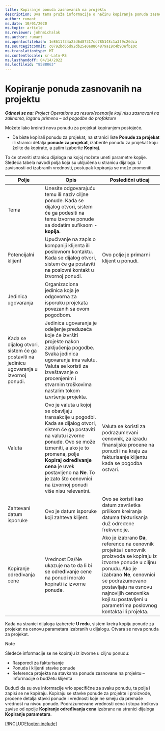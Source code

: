 ```yaml
---
title: Kopiranje ponuda zasnovanih na projektu
description: Ova tema pruža informacije o načinu kopiranja ponuda zasnovanih na projektu u usluzi Project Operations.
author: rumant
ms.date: 10/01/2020
ms.topic: article
ms.reviewer: johnmichalak
ms.author: rumant
ms.openlocfilehash: 1e8611f34a23d6d87317cc785148c1a3f9c26dca
ms.sourcegitcommit: c0792bd65d92db25e0e8864879a19c4b93efb10c
ms.translationtype: MT
ms.contentlocale: sr-Latn-RS
ms.lasthandoff: 04/14/2022
ms.locfileid: "8588063"
---
```

# <a name="copy-project-based-quotes"></a>Kopiranje ponuda zasnovanih na projektu

_**Odnosi se na:** Project Operations za resurs/scenarije koji nisu zasnovani na zalihama, laganu primenu – od pogodbe do profakture_

Možete lako kreirati novu ponudu za projekat kopiranjem postojeće. 

- Da biste kopirali ponudu za projekat, na stranici liste **Ponude za projekat** ili stranici detalja **ponude za projekat**, izaberite ponudu za projekat koju želite da kopirate, a zatim izaberite **Kopiraj**.

To će otvoriti stranicu dijaloga na kojoj možete uneti parametre kopije. Sledeća tabela navodi polja koja su uključena u stranicu dijaloga. U zavisnosti od izabranih vrednosti, postupak kopiranja se može promeniti.

| **Polje** | **Opis** | **Posledični uticaj** |
| --- | --- | --- |
| Tema | Unesite odgovarajuću temu ili naziv ciljne ponude. Kada se dijalog otvori, sistem će ga podesiti na temu izvorne ponude sa dodatim sufiksom **-kopija**. | |
| Potencijalni klijent | Upućivanje na zapis o kompaniji klijenta ili poslovnom kontaktu. Kada se dijalog otvori, sistem će ga postaviti na poslovni kontakt u izvornoj ponudi. | Ovo polje je primarni klijent u ponudi. |
| Jedinica ugovaranja | Organizaciona jedinica koja je odgovorna za isporuku projekata povezanih sa ovom pogodbom.
Kada se dijalog otvori, sistem će ga postaviti na jedinicu ugovaranja u izvornoj ponudi. | Jedinica ugovaranja je odeljenje preduzeća koje će izvršiti projekte nakon zaključenja pogodbe. Svaka jedinica ugovaranja ima valutu. Valuta se koristi za izveštavanje o procenjenim i stvarnim troškovima nastalim tokom izvršenja projekta. |
| Valuta | Ovo je valuta u kojoj se obavljaju transakcije u pogodbi. Kada se dijalog otvori, sistem će ga postaviti na valutu izvorne ponude. Ovo se može izmeniti, a ako je to promena, polje **Kopiraj određivanje cena** je uvek postavljeno na **Ne**. To je zato što cenovnici na izvornoj ponudi više nisu relevantni. | Valuta se koristi za podrazumevani cenovnik, za izradu finansijske procene na ponudi i na kraju za fakturisanje klijentu kada se pogodba ostvari. |
| Zahtevani datum isporuke | Ovo je datum isporuke koji zahteva klijent. | Ovo se koristi kao datum završetka prilikom kreiranja datuma fakturisanja duž određene frekvencije. |
| Kopiranje određivanja cene | Vrednost Da/Ne ukazuje na to da li bi se određivanje cene na ponudi moralo kopirati iz izvorne ponude. | Ako je izabrano **Da**, reference na cenovnik projekta i cenovnik proizvoda se kopiraju iz izvorne ponude u ciljnu ponudu. Ako je izabrano **Ne**, cenovnici se podrazumevano postavljaju na osnovu najnovijih cenovnika koji su postavljeni u parametrima poslovnog kontakta ili projekta. |

Kada na stranici dijaloga izaberete **U redu**, sistem kreira kopiju ponude za projekat na osnovu parametara izabranih u dijalogu. Otvara se nova ponuda za projekat. 

> [!NOTE]
> Sledeće informacije se ne kopiraju iz izvorne u ciljnu ponudu:
>
> - Rasporedi za fakturisanje
> - Ponuda i klijenti stavke ponude
> - Referenca projekta na stavkama ponude zasnovane na projektu – Informacije o budžetu klijenta
>
>Budući da su ove informacije vrlo specifične za svaku ponudu, ta polja i zapisi se ne kopiraju. Kopiraju se stavke ponude za projekte i proizvode, procene detalja stavki ponude i vrednosti koje ne smeju da premaše vrednost na nivou ponude. Podrazumevane vrednosti cena i stopa troškova zavise od opcije **Kopiranje određivanja cena** izabrane na stranici dijaloga **Kopiranje parametara**.


[!INCLUDE[footer-include](../includes/footer-banner.md)]